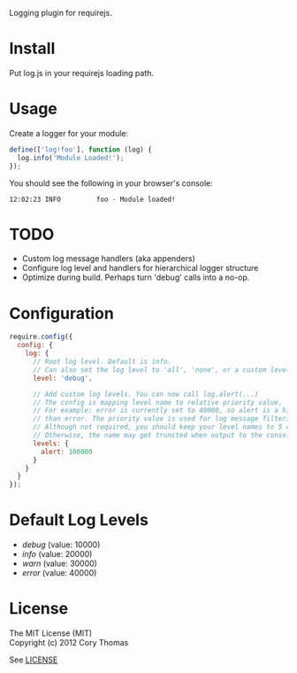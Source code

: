 Logging plugin for requirejs.

# Install

Put log.js in your requirejs loading path.

# Usage

Create a logger for your module:
```javascript
define(['log!foo'], function (log) {
  log.info('Module Loaded!');
});
```

You should see the following in your browser's console:
```
12:02:23 INFO         foo - Module loaded!
```

# TODO

* Custom log message handlers (aka appenders)
* Configure log level and handlers for hierarchical logger structure
* Optimize during build. Perhaps turn 'debug' calls into a no-op.

# Configuration

```javascript
require.config({
  config: {
    log: {
      // Root log level. Default is info.
      // Can also set the log level to 'all', 'none', or a custom level defined in levels config
      level: 'debug',

      // Add custom log levels. You can now call log.alert(...)
      // The config is mapping level name to relative priority value.
      // For example: error is currently set to 40000, so alert is a higher level
      // than error. The priority value is used for log message filtering.
      // Although not required, you should keep your level names to 5 characters or less.
      // Otherwise, the name may get truncted when output to the console.
      levels: { 
        alert: 100000
      }
    }
  }
});
```

# Default Log Levels

* *debug* (value: 10000)
* *info* (value: 20000)
* *warn* (value: 30000)
* *error* (value: 40000)

# License

The MIT License (MIT)  
Copyright (c) 2012 Cory Thomas

See [LICENSE](require-log/blob/master/LICENSE)

